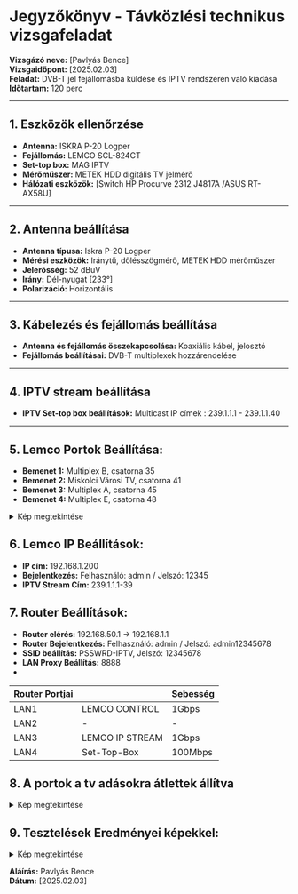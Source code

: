 # Jegyzőkönyv - Távközlési technikus vizsgafeladat

**Vizsgázó neve:** [Pavlyás Bence]  
**Vizsgaidőpont:** [2025.02.03]  
**Feladat:** DVB-T jel fejállomásba küldése és IPTV rendszeren való kiadása  
**Időtartam:** 120 perc

---

## 1. Eszközök ellenőrzése
- **Antenna:** ISKRA P-20 Logper
- **Fejállomás:** LEMCO SCL-824CT
- **Set-top box:** MAG IPTV
- **Mérőműszer:** METEK HDD digitális TV jelmérő
- **Hálózati eszközök:** [Switch HP Procurve 2312 J4817A /ASUS RT-AX58U]

---

## 2. Antenna beállítása
- **Antenna típusa:** Iskra P-20 Logper
- **Mérési eszközök:** Iránytű, dőlésszögmérő, METEK HDD mérőműszer
- **Jelerősség:** 52 dBuV  
- **Irány:** Dél-nyugat [233°]  
- **Polarizáció:** Horizontális

---

## 3. Kábelezés és fejállomás beállítása
- **Antenna és fejállomás összekapcsolása:** Koaxiális kábel, jelosztó
- **Fejállomás beállításai:** DVB-T multiplexek hozzárendelése

---

## 4. IPTV stream beállítása
- **IPTV Set-top box beállítások:** Multicast IP címek : 239.1.1.1 - 239.1.1.40

---

## 5. Lemco Portok Beállítása:
- **Bemenet 1:** Multiplex B, csatorna 35  
- **Bemenet 2:** Miskolci Városi TV, csatorna 41  
- **Bemenet 3:** Multiplex A, csatorna 45  
- **Bemenet 4:** Multiplex E, csatorna 48  
<details>

  <summary>Kép megtekintése</summary>

  ![Portok](https://raw.githubusercontent.com/PavlyasB/Meresijegyzokonyvek/refs/heads/main/IPTV/K%C3%A9pek/input1-3.png)     
  
  ![Portok](https://raw.githubusercontent.com/PavlyasB/Meresijegyzokonyvek/refs/heads/main/IPTV/K%C3%A9pek/input4.png) 

</details>

## 6. Lemco IP Beállítások:
- **IP cím:** 192.168.1.200  
- **Bejelentkezés:** Felhasználó: admin / Jelszó: 12345  
- **IPTV Stream Cím:** 239.1.1.1-39  

## 7. Router Beállítások:
- **Router elérés:** 192.168.50.1 -> 192.168.1.1  
- **Router Bejelentkezés:** Felhasználó: admin / Jelszó: admin12345678  
- **SSID beállítás:** PSSWRD-IPTV, Jelszó: 12345678  
- **LAN Proxy Beállítás:** 8888  
- 
|Router Portjai                       |        | Sebesség |
| ----------------------------------- | ----------- | ------------- |
| LAN1                                | LEMCO CONTROL| 1Gbps        |
| LAN2                                | -           | -             |
| LAN3                                | LEMCO IP STREAM | 1Gbps     |
| LAN4                                | Set-Top-Box  | 100Mbps      |

## 8. A portok a tv adásokra átlettek állítva 
<details>

  <summary>Kép megtekintése</summary>

  ![tsout](https://raw.githubusercontent.com/PavlyasB/Meresijegyzokonyvek/refs/heads/main/IPTV/K%C3%A9pek/tsout.png)       

</details>


## 9. Tesztelések Eredményei képekkel:
<details>

  <summary>Kép megtekintése</summary>

  ![teszt1](https://raw.githubusercontent.com/PavlyasB/Meresijegyzokonyvek/refs/heads/main/IPTV/K%C3%A9pek/VLC.png)      
  
  ![teszt2](https://raw.githubusercontent.com/PavlyasB/Meresijegyzokonyvek/refs/heads/main/IPTV/K%C3%A9pek/vlc2.png)   

    ![teszt3](https://raw.githubusercontent.com/PavlyasB/Meresijegyzokonyvek/refs/heads/main/IPTV/K%C3%A9pek/2.PNG)      
  
  ![teszt4](https://raw.githubusercontent.com/PavlyasB/Meresijegyzokonyvek/refs/heads/main/IPTV/K%C3%A9pek/3.PNG)   

    ![teszt5](https://raw.githubusercontent.com/PavlyasB/Meresijegyzokonyvek/refs/heads/main/IPTV/K%C3%A9pek/4.PNG)      
  
  ![teszt6](https://raw.githubusercontent.com/PavlyasB/Meresijegyzokonyvek/refs/heads/main/IPTV/K%C3%A9pek/fdgfgdh.png)   

</details>




**Aláírás:** Pavlyás Bence  
**Dátum:** [2025.02.03]
